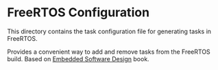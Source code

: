 # FreeRTOS Configuration

This directory contains the task configuration file for generating tasks in FreeRTOS.

Provides a convenient way to add and remove tasks from the FreeRTOS build.
Based on [Embedded Software Design](https://www.beningo.com/embedded-software-design/) book.